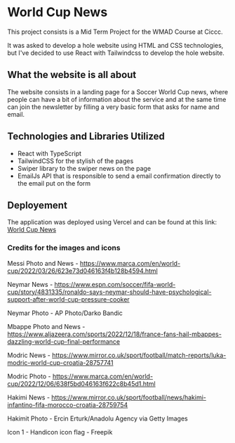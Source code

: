 # World Cup News

This project consists is a Mid Term Project for the WMAD Course at Ciccc.

It was asked to develop a hole website using HTML and CSS technologies, but I've decided to use React with Tailwindcss to develop the hole website.

## What the website is all about

The website consists in a landing page for a Soccer World Cup news, where people can have a bit of information about the service and at the same time can join the newsletter by filling a very basic form that asks for name and email.

## Technologies and Libraries Utilized

- React with TypeScript
- TailwindCSS for the stylish of the pages
- Swiper library to the swiper news on the page
- EmailJs API that is responsible to send a email confirmation directly to the email put on the form

## Deployement

The application was deployed using Vercel and can be found at this link: [World Cup News](https://world-cup-news.vercel.app/)

### Credits for the images and icons

Messi Photo and News - https://www.marca.com/en/world-cup/2022/03/26/623e73d046163f4b128b4594.html

Neymar News - https://www.espn.com/soccer/fifa-world-cup/story/4831335/ronaldo-says-neymar-should-have-psychological-support-after-world-cup-pressure-cooker

Neymar Photo - AP Photo/Darko Bandic

Mbappe Photo and News - https://www.aljazeera.com/sports/2022/12/18/france-fans-hail-mbappes-dazzling-world-cup-final-performance

Modric News - https://www.mirror.co.uk/sport/football/match-reports/luka-modric-world-cup-croatia-28757741

Modric Photo - https://www.marca.com/en/world-cup/2022/12/06/638f5bd046163f622c8b45d1.html

Hakimi News - https://www.mirror.co.uk/sport/football/news/hakimi-infantino-fifa-morocco-croatia-28759754

Hakimit Photo - Ercin Erturk/Anadolu Agency via Getty Images

Icon 1 - Handicon
icon flag - Freepik
